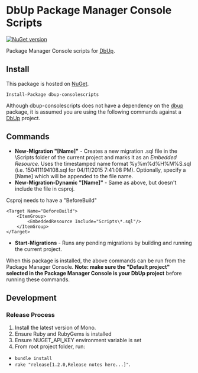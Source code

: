 # DbUp Package Manager Console Scripts

[![NuGet version](https://badge.fury.io/nu/dbup-consolescripts.svg)](https://badge.fury.io/nu/dbup-consolescripts)

Package Manager Console scripts for [DbUp](http://dbup.github.io/).

## Install
This package is hosted on [NuGet](https://www.nuget.org/packages/dbup-consolescripts/).

    Install-Package dbup-consolescripts

Although dbup-consolescripts does not have a dependency on the [dbup](https://www.nuget.org/packages/dbup/) package, it is assumed you are using the following commands against a [DbUp](http://dbup.github.io/) project.

## Commands
- **New-Migration "[Name]"** - Creates a new migration .sql file in the \Scripts folder of the current project and marks it as an *Embedded Resource*.  Uses the timestamped name format %y%m%d%H%M%S.sql (i.e. 150411194108.sql for 04/11/2015 7:41:08 PM).  Optionally, specify a [Name] which will be appended to the file name.
- **New-Migration-Dynamic "[Name]"** - Same as above, but doesn't include the file in csproj. 

Csproj needs to have a "BeforeBuild" 

    <Target Name="BeforeBuild">  
        <ItemGroup>
            <EmbeddedResource Include="Scripts\*.sql"/>
        </ItemGroup>
    </Target>
  
- **Start-Migrations** - Runs any pending migrations by building and running the current project.

When this package is installed, the above commands can be run from the Package Manager Console.  **Note: make sure the "Default project" selected in the Package Manager Console is your DbUp project** before running these commands.

## Development

### Release Process
1. Install the latest version of Mono.
2. Ensure Ruby and RubyGems is installed
3. Ensure NUGET_API_KEY environment variable is set
4. From root project folder, run:
 -  `bundle install`
 -  `rake "release[1.2.0,Release notes here...]"`.

